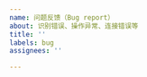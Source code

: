```yaml
---
name: 问题反馈（Bug report）
about: 识别错误、操作异常、连接错误等
title: ''
labels: bug
assignees: ''

---
```


<!-- ！！！请尽可能详细的描述你遇到的问题，并附上助手软件目录下的 `asst.log` 日志文件！！！ -->

<!-- ！！！日志文件是可以直接拖拽进来的，没有日志文件的 bug 反馈我们会直接关掉！！！ -->

<!-- 最好再能说明下使用的模拟器、并附上出错时的游戏和软件的截图（要是没截到就算啦_(:з」∠)_ -->

<!-- Thanks♪(･ω･)ﾉ -->
